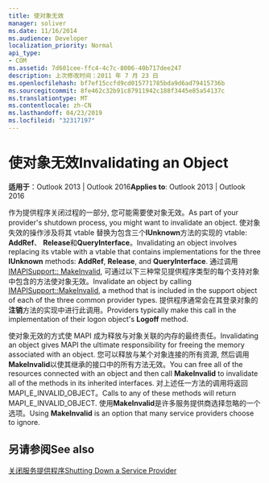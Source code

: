 ```yaml
---
title: 使对象无效
manager: soliver
ms.date: 11/16/2014
ms.audience: Developer
localization_priority: Normal
api_type:
- COM
ms.assetid: 7d601cee-ffc4-4c7c-8006-40b717dee247
description: 上次修改时间：2011 年 7 月 23 日
ms.openlocfilehash: bf7ef15ccfd9cd015771785bda9d6ad79415736b
ms.sourcegitcommit: 8fe462c32b91c87911942c188f3445e85a54137c
ms.translationtype: MT
ms.contentlocale: zh-CN
ms.lasthandoff: 04/23/2019
ms.locfileid: "32317197"
---
```

# <a name="invalidating-an-object"></a><span data-ttu-id="da7c7-103">使对象无效</span><span class="sxs-lookup"><span data-stu-id="da7c7-103">Invalidating an Object</span></span>

  
  
<span data-ttu-id="da7c7-104">**适用于**：Outlook 2013 | Outlook 2016</span><span class="sxs-lookup"><span data-stu-id="da7c7-104">**Applies to**: Outlook 2013 | Outlook 2016</span></span> 
  
<span data-ttu-id="da7c7-105">作为提供程序关闭过程的一部分, 您可能需要使对象无效。</span><span class="sxs-lookup"><span data-stu-id="da7c7-105">As part of your provider's shutdown process, you might want to invalidate an object.</span></span> <span data-ttu-id="da7c7-106">使对象失效的操作涉及将其 vtable 替换为包含三个**IUnknown**方法的实现的 vtable: **AddRef**、 **Release**和**QueryInterface**。</span><span class="sxs-lookup"><span data-stu-id="da7c7-106">Invalidating an object involves replacing its vtable with a vtable that contains implementations for the three **IUnknown** methods: **AddRef**, **Release**, and **QueryInterface**.</span></span> <span data-ttu-id="da7c7-107">通过调用[IMAPISupport:: MakeInvalid](imapisupport-makeinvalid.md), 可通过以下三种常见提供程序类型的每个支持对象中包含的方法使对象无效。</span><span class="sxs-lookup"><span data-stu-id="da7c7-107">Invalidate an object by calling [IMAPISupport::MakeInvalid](imapisupport-makeinvalid.md), a method that is included in the support object of each of the three common provider types.</span></span> <span data-ttu-id="da7c7-108">提供程序通常会在其登录对象的**注销**方法的实现中进行此调用。</span><span class="sxs-lookup"><span data-stu-id="da7c7-108">Providers typically make this call in the implementation of their logon object's **Logoff** method.</span></span> 
  
<span data-ttu-id="da7c7-109">使对象无效的方式使 MAPI 成为释放与对象关联的内存的最终责任。</span><span class="sxs-lookup"><span data-stu-id="da7c7-109">Invalidating an object gives MAPI the ultimate responsibility for freeing the memory associated with an object.</span></span> <span data-ttu-id="da7c7-110">您可以释放与某个对象连接的所有资源, 然后调用**MakeInvalid**以使其继承的接口中的所有方法无效。</span><span class="sxs-lookup"><span data-stu-id="da7c7-110">You can free all of the resources connected with an object and then call **MakeInvalid** to invalidate all of the methods in its inherited interfaces.</span></span> <span data-ttu-id="da7c7-111">对上述任一方法的调用将返回 MAPI_E_INVALID_OBJECT。</span><span class="sxs-lookup"><span data-stu-id="da7c7-111">Calls to any of these methods will return MAPI_E_INVALID_OBJECT.</span></span> <span data-ttu-id="da7c7-112">使用**MakeInvalid**是许多服务提供商选择忽略的一个选项。</span><span class="sxs-lookup"><span data-stu-id="da7c7-112">Using **MakeInvalid** is an option that many service providers choose to ignore.</span></span> 
  
## <a name="see-also"></a><span data-ttu-id="da7c7-113">另请参阅</span><span class="sxs-lookup"><span data-stu-id="da7c7-113">See also</span></span>



[<span data-ttu-id="da7c7-114">关闭服务提供程序</span><span class="sxs-lookup"><span data-stu-id="da7c7-114">Shutting Down a Service Provider</span></span>](shutting-down-a-service-provider.md)

